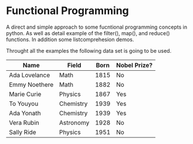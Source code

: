# Functional Programming
A direct and simple approach to some fucntional programming concepts in python. As well as detail example of the filter(), map(), and reduce() functions. In addition some listcomprehesion demos.

Throught all the examples the following data set is going to be used.

| Name         | Field     | Born | Nobel Prize? |
|--------------|-----------|------|--------------|
|Ada Lovelance | Math      | 1815 | No           |
|Emmy Noethere | Math      | 1882 | No           |
|Marie Curie   | Physics   | 1867 | Yes          |
|To Youyou     | Chemistry | 1939 | Yes          |
|Ada Yonath    | Chemistry | 1939 | Yes          |
|Vera Rubin    | Astronomy | 1928 | No           |
|Sally Ride    | Physics   | 1951 | No           |